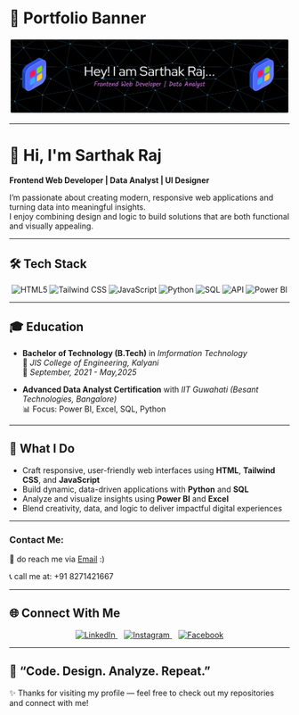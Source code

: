# 🌟 Portfolio Banner

![Banner](github-banner.png)

---

# 👋 Hi, I'm Sarthak Raj

**Frontend Web Developer | Data Analyst | UI Designer**

I’m passionate about creating modern, responsive web applications and turning data into meaningful insights.  
I enjoy combining design and logic to build solutions that are both functional and visually appealing.

---

## 🛠️ Tech Stack  

<p align="center">
  <!-- Frontend -->
  <img src="https://cdn.jsdelivr.net/gh/devicons/devicon/icons/html5/html5-original.svg" alt="HTML5" width="50" height="50"/>
  <img src="https://www.vectorlogo.zone/logos/tailwindcss/tailwindcss-icon.svg" alt="Tailwind CSS" width="50" height="50"/>
  <img src="https://cdn.jsdelivr.net/gh/devicons/devicon/icons/javascript/javascript-original.svg" alt="JavaScript" width="50" height="50"/>
  
  <!-- Backend & Programming -->
  <img src="https://cdn.jsdelivr.net/gh/devicons/devicon/icons/python/python-original.svg" alt="Python" width="50" height="50"/>
  <img src="https://cdn.jsdelivr.net/gh/devicons/devicon/icons/mysql/mysql-original.svg" alt="SQL" width="50" height="50"/>
  <img src="https://cdn.jsdelivr.net/gh/devicons/devicon/icons/api/api-original.svg" alt="API" width="50" height="50"/>
  
  <!-- Analytics -->
  <img src="https://upload.wikimedia.org/wikipedia/commons/c/cf/New_Power_BI_Logo.svg" alt="Power BI" width="50" height="50"/>
</p>

---

## 🎓 Education  

- **Bachelor of Technology (B.Tech)** in *Imformation Technology*  
  📍 *JIS College of Engineering, Kalyani*  
  📆 *September, 2021 - May,2025*  

- **Advanced Data Analyst Certification** with *IIT Guwahati (Besant Technologies, Bangalore)*  
  📊 Focus: Power BI, Excel, SQL, Python

---

## 🚀 What I Do  
- Craft responsive, user-friendly web interfaces using **HTML**, **Tailwind CSS**, and **JavaScript**  
- Build dynamic, data-driven applications with **Python** and **SQL**  
- Analyze and visualize insights using **Power BI** and **Excel**  
- Blend creativity, data, and logic to deliver impactful digital experiences  

---

### Contact Me:
📧 do reach me via [Email](mailto:sarthakraj744@gmail.com) :)

📞 call me at: +91 8271421667

---

## 🌐 Connect With Me  

<p align="center">
  <a href="https://www.linkedin.com/in/sarthak-raj08/" target="_blank">
    <img src="https://cdn.jsdelivr.net/gh/devicons/devicon/icons/linkedin/linkedin-original.svg" alt="LinkedIn" width="40" height="40"/>
  </a>
  &nbsp;&nbsp;
  <a href="https://www.instagram.com/i_am_sarthak_sahil/" target="_blank">
    <img src="https://upload.wikimedia.org/wikipedia/commons/a/a5/Instagram_icon.png" alt="Instagram" width="40" height="40"/>
  </a>
  &nbsp;&nbsp;
  <a href="https://www.facebook.com/sarthak.sahil.08" target="_blank">
    <img src="https://cdn.jsdelivr.net/gh/devicons/devicon/icons/facebook/facebook-original.svg" alt="Facebook" width="40" height="40"/>
  </a>
</p>

---

## 💬 “Code. Design. Analyze. Repeat.”  

✨ Thanks for visiting my profile — feel free to check out my repositories and connect with me!












